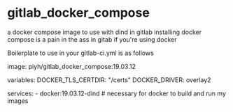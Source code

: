 # gitlab_docker_compose
a docker compose image to use with dind in gitlab
installing docker compose is a pain in the ass in gitab if you're using docker

Boilerplate to use in your gitlab-ci.yml is as follows 



  image: piyh/gitlab_docker_compose:19.03.12

  variables:
    DOCKER_TLS_CERTDIR: "/certs"
    DOCKER_DRIVER: overlay2

  services:
    - docker:19.03.12-dind  # necessary for docker to build and run my images 
